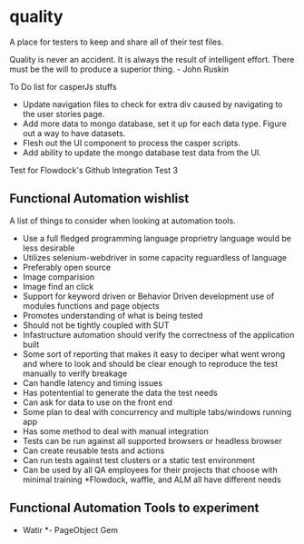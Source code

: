 quality
=======

A place for testers to keep and share all of their test files.

Quality is never an accident. It is always the result of intelligent effort. There must be the will to produce a superior thing. - John Ruskin

To Do list for casperJs stuffs

  * Update navigation files to check for extra div caused by navigating to the user stories page.
  * Add more data to mongo database, set it up for each data type.  Figure out a way to have datasets.
  * Flesh out the UI component to process the casper scripts.
  * Add ability to update the mongo database test data from the UI.




Test for Flowdock's Github Integration Test 3


## Functional Automation wishlist
A list of things to consider when looking at automation tools.

* Use a full fledged programming language proprietry language would be less desirable
* Utilizes selenium-webdriver in some capacity reguardless of language
* Preferably open source
* Image comparision
* Image find an click
* Support for keyword driven or Behavior Driven development use of modules functions and page objects 
* Promotes understanding of what is being tested
* Should not be tightly coupled with SUT
* Infastructure automation should verify the correctness of the application built
* Some sort of reporting that makes it easy to deciper what went wrong and where to look
  and should be clear enough to reproduce the test  manually to verify breakage
* Can handle latency and timing issues
* Has potentential to generate the data the test needs
* Can ask for data to use on the front end
* Some plan to deal with concurrency and multiple tabs/windows running app
* Has some method to deal with manual integration
* Tests can be run against all supported browsers or headless browser
* Can create reusable tests and actions
* Can run tests against test clusters or a static test environment
* Can be used by all QA employees for their projects that choose with minimal training
  *Flowdock, waffle, and ALM all have different needs

## Functional Automation Tools to experiment
* Watir
*- PageObject Gem
